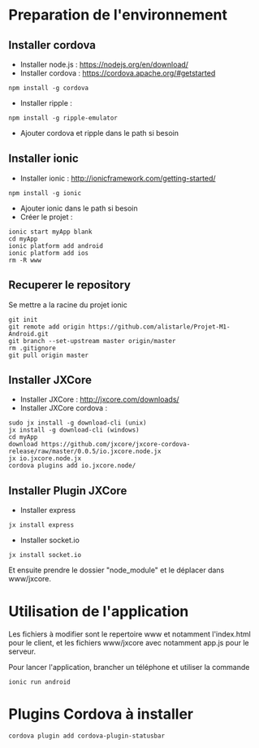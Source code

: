 # Preparation de l'environnement

## Installer cordova

* Installer node.js : https://nodejs.org/en/download/
* Installer cordova : https://cordova.apache.org/#getstarted
```
npm install -g cordova
```
* Installer ripple : 
```
npm install -g ripple-emulator
```
* Ajouter cordova et ripple dans le path si besoin

## Installer ionic

* Installer ionic : http://ionicframework.com/getting-started/
```
npm install -g ionic
```
* Ajouter ionic dans le path si besoin
* Créer le projet :
```
ionic start myApp blank
cd myApp
ionic platform add android
ionic platform add ios
rm -R www
```

## Recuperer le repository
Se mettre a la racine du projet ionic
```
git init
git remote add origin https://github.com/alistarle/Projet-M1-Android.git
git branch --set-upstream master origin/master
rm .gitignore
git pull origin master
```

## Installer JXCore

* Installer JXCore : http://jxcore.com/downloads/
* Installer JXCore cordova :
```
sudo jx install -g download-cli (unix)
jx install -g download-cli (windows)
cd myApp
download https://github.com/jxcore/jxcore-cordova-release/raw/master/0.0.5/io.jxcore.node.jx
jx io.jxcore.node.jx
cordova plugins add io.jxcore.node/
```

## Installer Plugin JXCore 
* Installer express
```
jx install express
```
* Installer socket.io
```
jx install socket.io
```

Et ensuite prendre le dossier "node_module" et le déplacer dans www/jxcore.

# Utilisation de l'application
Les fichiers à modifier sont le repertoire www et notamment l'index.html pour le client, et les fichiers www/jxcore avec notamment app.js pour le serveur.

Pour lancer l'application, brancher un téléphone et utiliser la commande
```
ionic run android
```

# Plugins Cordova à installer
```
cordova plugin add cordova-plugin-statusbar
```

